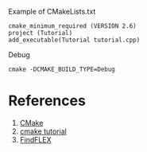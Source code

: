 
Example of CMakeLists.txt
```
cmake_minimum_required (VERSION 2.6)
project (Tutorial)
add_executable(Tutorial tutorial.cpp)
```

Debug
```
cmake -DCMAKE_BUILD_TYPE=Debug
```

# References
1. [CMake](http://www.aosabook.org/en/cmake.html)
2. [cmake tutorial](https://cmake.org/cmake-tutorial/)
3. [FindFLEX](https://cmake.org/cmake/help/v3.0/module/FindFLEX.html)
